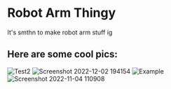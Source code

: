 # Robot Arm Thingy
It's smthn to make robot arm stuff ig

## Here are some cool pics:
![Test2](https://user-images.githubusercontent.com/57051885/205487631-2aec6be9-a0a7-4b1e-820c-a15d387c8ad1.gif)
![Screenshot 2022-12-02 194154](https://user-images.githubusercontent.com/57051885/205363880-c59deda6-6b38-4f8d-a5f5-558b0ecb00b7.png)
![Example](https://user-images.githubusercontent.com/57051885/195630308-ba640372-aaca-40e1-a069-3018957cde6a.png)
![Screenshot 2022-11-04 110908](https://user-images.githubusercontent.com/57051885/199947645-2cc91066-a194-4078-ae75-a7094f7be474.png)
